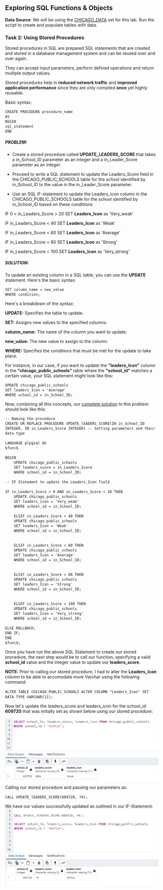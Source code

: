 ## Exploring SQL Functions & Objects

**Data Source**: We will be using the [CHICAGO_DATA](Images_and_files/CHICAGO_DATA.sql) set for this lab. Run the script to create and populate tables with data.  

### Task 2: **Using Stored Procedures**

Stored procedures in SQL are prepared SQL statements that are created and stored in a database management system and can be reused over and over again. 

They can accept input parameters, perform defined operations and return multiple output values. 

Stored procedures help in **reduced network traffic** and **improved application performance** since they are only compiled **once** yet highly reusable.

Basic syntax:
```
CREATE PROCEDURE procedure_name 
AS 
BEGIN 
sql_statement 
END  
```

##### PROBLEM: 
* Create a stored procedure called **UPDATE_LEADERS_SCORE** that takes a in_School_ID parameter as an integer and a in_Leader_Score parameter as an integer.

* Proceed to write a SQL statement to update the Leaders_Score field in the CHICAGO_PUBLIC_SCHOOLS table for the school identified by in_School_ID to the value in the in_Leader_Score parameter.

* Use an SQL IF-statement to update the Leaders_Icon column in the CHICAGO_PUBLIC_SCHOOLS table for the school identified by in_School_ID based on these conditions:

IF 0 < in_Leaders_Score > 20 SET **Leaders_Icon** as 'Very_weak'

IF in_Leaders_Score < 40 SET **Leaders_Icon** as 'Weak'

IF in_Leaders_Score < 60 SET **Leaders_Icon** as 'Average'

IF in_Leaders_Score < 80 SET **Leaders_Icon** as 'Strong'

IF in_Leaders_Score < 100 SET **Leaders_Icon** as 'Very_strong'


##### SOLUTION:

To update an existing column in a SQL table, you can use the **UPDATE** statement. Here's the basic syntax:

``` UPDATE table_name
SET column_name = new_value
WHERE condition;
```

Here's a breakdown of the syntax: 

**UPDATE:** Specifies the table to update.

**SET:** Assigns new values to the specified columns.

**column_name:** The name of the column you want to update.

**new_value:** The new value to assign to the column.

**WHERE:** Specifies the conditions that must be met for the update to take place.

For instance, in our case, if you want to update the **"leaders_Icon"** column in the **"chicago_public_schools"** table where the **"school_id"** matches a certain value, your SQL statement might look like this:

```
UPDATE chicago_public_schools
SET leaders_Icon = 'Average'
WHERE school_id = in_School_ID;
```

Now, combining all this concepts, our [complete solution](Images_and_files\Stored_procedure_script.sql) to this problem should look like this:

```
-- Naming the procedure
CREATE OR REPLACE PROCEDURE UPDATE_lEADERS_SCORE(IN in_School_ID INTEGER, IN in_Leaders_Score INTEGER) -- Setting parameters and their data type

LANGUAGE plpgsql AS 
$func$

BEGIN
	UPDATE chicago_public_schools
	SET leaders_score = in_Leaders_Score
	WHERE school_id = in_School_ID;

-- IF Statement to update the Leaders_Icon field

IF in_Leaders_Score > 0 AND in_Leaders_Score < 20 THEN
	UPDATE chicago_public_schools
	SET leaders_icon = 'Very_weak'
	WHERE school_id = in_School_ID;
	
	ELSIF in_Leaders_Score < 40 THEN
	UPDATE chicago_public_schools
	SET leaders_Icon = 'Weak'
	WHERE school_id = in_School_ID;
	
		
	ELSIF in_Leaders_Score < 60 THEN
	UPDATE chicago_public_schools
	SET leaders_Icon = 'Average'
	WHERE school_id = in_School_ID;
	
		
	ELSIF in_Leaders_Score < 80 THEN
	UPDATE chicago_public_schools
	SET leaders_Icon = 'Strong'
	WHERE school_id = in_School_ID;
	
		
	ELSIF in_Leaders_Score < 100 THEN
	UPDATE chicago_public_schools
	SET leaders_Icon = 'Very_strong'
	WHERE school_id = in_School_ID;
	
ELSE ROLLBACK;
END IF;
END
$func$;
```

Once you have run the above SQL Statement to create our stored procedure, the next step would be to call our function, specifying a valid **school_id** value and the integer value to update our **leaders_score**.

**NOTE:** Prior to calling our stored procedure, I had to alter the **Leaders_Icon** column to be able to accomodate more Varchar using the following command: 

`ALTER TABLE CHICAGO_PUBLIC_SCHOOLS ALTER COLUMN "Leaders_Icon" SET DATA TYPE VARCHAR(11);`

Now let's update the leaders_score and leaders_icon for the school_id **609720** that was initially set as shown below using our stored procedure:

![Initial_score](Images_and_files\Initial.png)

Calling our stored procedure and passing our parameters as:

`CALL UPDATE_lEADERS_SCORE(609720, 74);`

We have our values successfully updated as outlined in our IF-Statement:
![Final_score](Images_and_files\Final.png)
